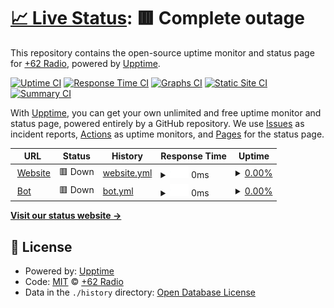 # [📈 Live Status](https://62radio-status.is-a.fun): <!--live status--> **🟥 Complete outage**

This repository contains the open-source uptime monitor and status page for [+62 Radio](62radio.is-a.fun), powered by [Upptime](https://github.com/upptime/upptime).

[![Uptime CI](https://github.com/radio-indonesia/uptime/workflows/Uptime%20CI/badge.svg)](https://github.com/radio-indonesia/uptime/actions?query=workflow%3A%22Uptime+CI%22)
[![Response Time CI](https://github.com/radio-indonesia/uptime/workflows/Response%20Time%20CI/badge.svg)](https://github.com/radio-indonesia/uptime/actions?query=workflow%3A%22Response+Time+CI%22)
[![Graphs CI](https://github.com/radio-indonesia/uptime/workflows/Graphs%20CI/badge.svg)](https://github.com/radio-indonesia/uptime/actions?query=workflow%3A%22Graphs+CI%22)
[![Static Site CI](https://github.com/radio-indonesia/uptime/workflows/Static%20Site%20CI/badge.svg)](https://github.com/radio-indonesia/uptime/actions?query=workflow%3A%22Static+Site+CI%22)
[![Summary CI](https://github.com/radio-indonesia/uptime/workflows/Summary%20CI/badge.svg)](https://github.com/radio-indonesia/uptime/actions?query=workflow%3A%22Summary+CI%22)

With [Upptime](https://upptime.js.org), you can get your own unlimited and free uptime monitor and status page, powered entirely by a GitHub repository. We use [Issues](https://github.com/radio-indonesia/uptime/issues) as incident reports, [Actions](https://github.com/radio-indonesia/uptime/actions) as uptime monitors, and [Pages](https://62radio-status.is-a.fun) for the status page.

<!--start: status pages-->
<!-- This summary is generated by Upptime (https://github.com/upptime/upptime) -->
<!-- Do not edit this manually, your changes will be overwritten -->
<!-- prettier-ignore -->
| URL | Status | History | Response Time | Uptime |
| --- | ------ | ------- | ------------- | ------ |
| <img alt="" src="https://icons.duckduckgo.com/ip3/62radio.is-a.fun.ico" height="13"> [Website](https://62radio.is-a.fun/) | 🟥 Down | [website.yml](https://github.com/radio-indonesia/uptime/commits/HEAD/history/website.yml) | <details><summary><img alt="Response time graph" src="./graphs/website/response-time-week.png" height="20"> 0ms</summary><br><a href="https://62radio-status.is-a.fun/history/website"><img alt="Response time 279" src="https://img.shields.io/endpoint?url=https%3A%2F%2Fraw.githubusercontent.com%2Fradio-indonesia%2Fuptime%2FHEAD%2Fapi%2Fwebsite%2Fresponse-time.json"></a><br><a href="https://62radio-status.is-a.fun/history/website"><img alt="24-hour response time 0" src="https://img.shields.io/endpoint?url=https%3A%2F%2Fraw.githubusercontent.com%2Fradio-indonesia%2Fuptime%2FHEAD%2Fapi%2Fwebsite%2Fresponse-time-day.json"></a><br><a href="https://62radio-status.is-a.fun/history/website"><img alt="7-day response time 0" src="https://img.shields.io/endpoint?url=https%3A%2F%2Fraw.githubusercontent.com%2Fradio-indonesia%2Fuptime%2FHEAD%2Fapi%2Fwebsite%2Fresponse-time-week.json"></a><br><a href="https://62radio-status.is-a.fun/history/website"><img alt="30-day response time 267" src="https://img.shields.io/endpoint?url=https%3A%2F%2Fraw.githubusercontent.com%2Fradio-indonesia%2Fuptime%2FHEAD%2Fapi%2Fwebsite%2Fresponse-time-month.json"></a><br><a href="https://62radio-status.is-a.fun/history/website"><img alt="1-year response time 279" src="https://img.shields.io/endpoint?url=https%3A%2F%2Fraw.githubusercontent.com%2Fradio-indonesia%2Fuptime%2FHEAD%2Fapi%2Fwebsite%2Fresponse-time-year.json"></a></details> | <details><summary><a href="https://62radio-status.is-a.fun/history/website">0.00%</a></summary><a href="https://62radio-status.is-a.fun/history/website"><img alt="All-time uptime 92.27%" src="https://img.shields.io/endpoint?url=https%3A%2F%2Fraw.githubusercontent.com%2Fradio-indonesia%2Fuptime%2FHEAD%2Fapi%2Fwebsite%2Fuptime.json"></a><br><a href="https://62radio-status.is-a.fun/history/website"><img alt="24-hour uptime 0.00%" src="https://img.shields.io/endpoint?url=https%3A%2F%2Fraw.githubusercontent.com%2Fradio-indonesia%2Fuptime%2FHEAD%2Fapi%2Fwebsite%2Fuptime-day.json"></a><br><a href="https://62radio-status.is-a.fun/history/website"><img alt="7-day uptime 0.00%" src="https://img.shields.io/endpoint?url=https%3A%2F%2Fraw.githubusercontent.com%2Fradio-indonesia%2Fuptime%2FHEAD%2Fapi%2Fwebsite%2Fuptime-week.json"></a><br><a href="https://62radio-status.is-a.fun/history/website"><img alt="30-day uptime 44.09%" src="https://img.shields.io/endpoint?url=https%3A%2F%2Fraw.githubusercontent.com%2Fradio-indonesia%2Fuptime%2FHEAD%2Fapi%2Fwebsite%2Fuptime-month.json"></a><br><a href="https://62radio-status.is-a.fun/history/website"><img alt="1-year uptime 92.27%" src="https://img.shields.io/endpoint?url=https%3A%2F%2Fraw.githubusercontent.com%2Fradio-indonesia%2Fuptime%2FHEAD%2Fapi%2Fwebsite%2Fuptime-year.json"></a></details>
| <img alt="" src="https://icons.duckduckgo.com/ip3/168.119.88.145.ico" height="13"> [Bot](http://168.119.88.145:3014) | 🟥 Down | [bot.yml](https://github.com/radio-indonesia/uptime/commits/HEAD/history/bot.yml) | <details><summary><img alt="Response time graph" src="./graphs/bot/response-time-week.png" height="20"> 0ms</summary><br><a href="https://62radio-status.is-a.fun/history/bot"><img alt="Response time 246" src="https://img.shields.io/endpoint?url=https%3A%2F%2Fraw.githubusercontent.com%2Fradio-indonesia%2Fuptime%2FHEAD%2Fapi%2Fbot%2Fresponse-time.json"></a><br><a href="https://62radio-status.is-a.fun/history/bot"><img alt="24-hour response time 0" src="https://img.shields.io/endpoint?url=https%3A%2F%2Fraw.githubusercontent.com%2Fradio-indonesia%2Fuptime%2FHEAD%2Fapi%2Fbot%2Fresponse-time-day.json"></a><br><a href="https://62radio-status.is-a.fun/history/bot"><img alt="7-day response time 0" src="https://img.shields.io/endpoint?url=https%3A%2F%2Fraw.githubusercontent.com%2Fradio-indonesia%2Fuptime%2FHEAD%2Fapi%2Fbot%2Fresponse-time-week.json"></a><br><a href="https://62radio-status.is-a.fun/history/bot"><img alt="30-day response time 0" src="https://img.shields.io/endpoint?url=https%3A%2F%2Fraw.githubusercontent.com%2Fradio-indonesia%2Fuptime%2FHEAD%2Fapi%2Fbot%2Fresponse-time-month.json"></a><br><a href="https://62radio-status.is-a.fun/history/bot"><img alt="1-year response time 246" src="https://img.shields.io/endpoint?url=https%3A%2F%2Fraw.githubusercontent.com%2Fradio-indonesia%2Fuptime%2FHEAD%2Fapi%2Fbot%2Fresponse-time-year.json"></a></details> | <details><summary><a href="https://62radio-status.is-a.fun/history/bot">0.00%</a></summary><a href="https://62radio-status.is-a.fun/history/bot"><img alt="All-time uptime 27.98%" src="https://img.shields.io/endpoint?url=https%3A%2F%2Fraw.githubusercontent.com%2Fradio-indonesia%2Fuptime%2FHEAD%2Fapi%2Fbot%2Fuptime.json"></a><br><a href="https://62radio-status.is-a.fun/history/bot"><img alt="24-hour uptime 0.00%" src="https://img.shields.io/endpoint?url=https%3A%2F%2Fraw.githubusercontent.com%2Fradio-indonesia%2Fuptime%2FHEAD%2Fapi%2Fbot%2Fuptime-day.json"></a><br><a href="https://62radio-status.is-a.fun/history/bot"><img alt="7-day uptime 0.00%" src="https://img.shields.io/endpoint?url=https%3A%2F%2Fraw.githubusercontent.com%2Fradio-indonesia%2Fuptime%2FHEAD%2Fapi%2Fbot%2Fuptime-week.json"></a><br><a href="https://62radio-status.is-a.fun/history/bot"><img alt="30-day uptime 1.38%" src="https://img.shields.io/endpoint?url=https%3A%2F%2Fraw.githubusercontent.com%2Fradio-indonesia%2Fuptime%2FHEAD%2Fapi%2Fbot%2Fuptime-month.json"></a><br><a href="https://62radio-status.is-a.fun/history/bot"><img alt="1-year uptime 27.98%" src="https://img.shields.io/endpoint?url=https%3A%2F%2Fraw.githubusercontent.com%2Fradio-indonesia%2Fuptime%2FHEAD%2Fapi%2Fbot%2Fuptime-year.json"></a></details>

<!--end: status pages-->

[**Visit our status website →**](https://62radio-status.is-a.fun)

## 📄 License

- Powered by: [Upptime](https://github.com/upptime/upptime)
- Code: [MIT](./LICENSE) © [+62 Radio](62radio.is-a.fun)
- Data in the `./history` directory: [Open Database License](https://opendatacommons.org/licenses/odbl/1-0/)
